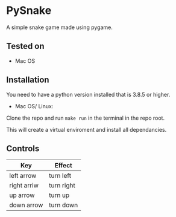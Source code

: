 # PySnake
A simple snake game made using pygame.

## Tested on
* Mac OS

## Installation

You need to have a python version installed that is 3.8.5 or higher.


* Mac OS/ Linux:

Clone the repo and run `make run` in the terminal in the repo root.

This will create a virtual enviroment and install all dependancies.

## Controls
|Key|Effect|
|---|------|
|left arrow|turn left|
|right arriw|turn right|
|up arrow|turn up|
|down arrow|turn down|


